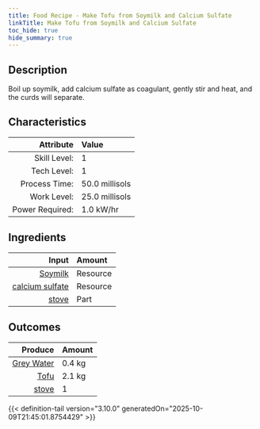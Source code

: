 ```yaml
---
title: Food Recipe - Make Tofu from Soymilk and Calcium Sulfate
linkTitle: Make Tofu from Soymilk and Calcium Sulfate
toc_hide: true
hide_summary: true
---
```

<!-- This is generated by the MarsSim HelpGenertor, do not edit. -->

## Description
 Boil up soymilk, add calcium sulfate as coagulant,&#10;&#9;&#9;&#9;gently stir and heat, and the curds will separate.

## Characteristics

| Attribute      | Value |
|--------:|:------|
|Skill Level:|1|
|Tech Level:|1|
|Process Time:|50.0 millisols|
|Work Level:|25.0 millisols|
|Power Required:|1.0 kW/hr|

## Ingredients

| Input      | Amount |
|--------:|:------|
|[Soymilk](/docs/definitions/resource/soymilk)|Resource|2.5 kg|
|[calcium sulfate](/docs/definitions/resource/calcium-sulfate)|Resource|0.03 kg|
|[stove](/docs/definitions/part/stove)|Part|1|

## Outcomes


| Produce      | Amount |
|--------:|:------|
|[Grey Water](/docs/definitions/resource/grey-water)|0.4 kg|
|[Tofu](/docs/definitions/resource/tofu)|2.1 kg|
|[stove](/docs/definitions/part/stove)|1|



{{< definition-tail version="3.10.0" generatedOn="2025-10-09T21:45:01.8754429" >}}




